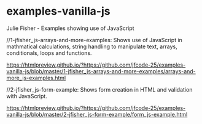 # examples-vanilla-js
Julie Fisher - Examples showing use of JavaScript

//1-jfisher_js-arrays-and-more-examples:
Shows use of JavaScript in mathmatical calculations, string handling to manipulate text, arrays, conditionals, loops and functions. 

https://htmlpreview.github.io/?https://github.com/jfcode-25/examples-vanilla-js/blob/master/1-jfisher_js-arrays-and-more-examples/arrays-and-more_js-examples.html

//2-jfisher_js-form-example:
Shows form creation in HTML and validation with JavaScript.

https://htmlpreview.github.io/?https://github.com/jfcode-25/examples-vanilla-js/blob/master/2-jfisher_js-form-example/form_js-example.html











